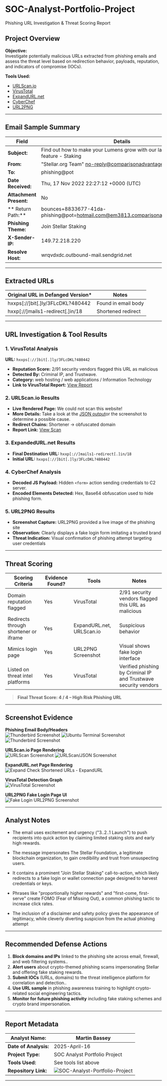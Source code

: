 # SOC-Analyst-Portfolio-Project
Phishing URL Investigation &amp; Threat Scoring Report



## Project Overview

**Objective:**  
Investigate potentially malicious URLs extracted from phishing emails and assess the threat level based on redirection behavior, payloads, reputation, and indicators of compromise (IOCs).

**Tools Used:**
- [URLScan.io](https://urlscan.io)
- [VirusTotal](https://www.virustotal.com)
- [ExpandURL.net](https://expandurl.it)
- [CyberChef](https://gchq.github.io/CyberChef/)
- [URL2PNG](https://www.url2png.com)

---

## Email Sample Summary

| **Field**             | **Details** |
|-----------------------|-------------|
| **Subject:**          |  Find out how to make your Lumens grow with our latest network feature - Staking   
| **From:**             | "Stellar.org Team" <no-reply@comparisonadvantage.com.au>  
| **To:**               | phishing@pot  
| **Date Received:**    | Thu, 17 Nov 2022 22:27:12 +0000 (UTC) 
| **Attachment Present:** | No  
| ** Return Path:**	| bounces+8833677-41da-phishing@pot=hotmail.com@em3813.comparisonadvantage.com.au
| **Phishing Theme:**   | Join Stellar Staking 
| **X-Sender-IP:**	| 149.72.218.220
| **Resolve Host:**	| wrqvdxdc.outbound-mail.sendgrid.net 

---

## Extracted URLs

| **Original URL in Defanged Version*** 		| **Notes**		|
|-------------------------------|----------------------|
| hxxps[://]bit[.]ly/3FLcDKL?480442  | Found in email body	|  
| hxxp[://]mails1-redirect[.]in/18  | Shortened redirect   	| 

---

## URL Investigation & Tool Results

### **1. VirusTotal Analysis**
**URL:** `hxxps[://]bit[.]ly/3FLcDKL?480442`  
- **Reputation Score:** 2/91 security vendors flagged this URL as malicious  
- **Detected By:** Criminal IP, and Trustwave.  
- **Category:** web hosting / web applications  / Information Technology  
- **Link to VirusTotal Report:** [View Report](https://shorturl.at/Uxixw)

### **2. URLScan.io Results**
- **Live Rendered Page:** We could not scan this website! 
- **More Details:** Take a look at the [JSON output](https://urlscan.io/api/v1/result/01963985-4da2-73ba-9785-07c8219673c2/)or the screenshot to determine a possible cause.   
- **Redirect Chains:** Shortener → obfuscated domain  
- **Report Link:** [View Scan](https://urlscan.io/result/01963985-4da2-73ba-9785-07c8219673c2/)

### **3. ExpandedURL.net Results**
- **Final Destination URL:** `hxxp[://]mails1-redirect[.]in/18`
- **Initial URL:** `hxxps[://]bit[.]ly/3FLcDKL?480442`

### **4. CyberChef Analysis**
- **Decoded JS Payload:** Hidden `<form>` action sending credentials to C2 server.
- **Encoded Elements Detected:** Hex, Base64 obfuscation used to hide phishing form.

### **5. URL2PNG Results**
- **Screenshot Capture:** URL2PNG provided a live image of the phishing site  
- **Observation:** Clearly displays a fake login form imitating a trusted brand 
- **Threat Indication:** Visual confirmation of phishing attempt targeting user credentials 

---

## Threat Scoring

| **Scoring Criteria**                   | **Evidence Found?** | **Tools**   | **Notes** |
|----------------------------------------|------------|----------------------|------------|
| Domain reputation flagged              | Yes     | VirusTotal         |  2/91 security vendors flagged this URL as malicious          |
| Redirects through shortener or iframe  | Yes     | ExpandURL.net, URLScan.io | Suspicious behavior |
| Mimics login page                      | Yes     | URL2PNG Screenshot        | Visual shows fake login interface  |
| Listed on threat intel platforms	 | Yes     | VirusTotal       	       | Verified phishing by Criminal IP and Trustwave security vendors  |

> **Final Threat Score: 4 / 4 – High Risk Phishing URL**

---

## Screenshot Evidence

**Phishing Email Body/Headers**  
![Thunderbird Screenshot](https://github.com/user-attachments/assets/b2f56e7f-01d0-4463-b0e9-63dd2292dcda)
![Ubuntu Terminal Screenshot](https://github.com/user-attachments/assets/3b851572-2bef-414f-af0b-d774a3fb7608)
![Thunderbird Screenshot](https://github.com/user-attachments/assets/75495882-acc5-4a6b-8da7-b256cc6a112e)

**URLScan.io Page Rendering**  
![URLScan Screenshot](https://github.com/user-attachments/assets/37d1d86d-1926-4359-8009-6fdfd3af5130)
![URLScan/JSON Screenshot](https://github.com/user-attachments/assets/ede1cda1-e99e-4718-984f-984e7ab7c7de)

**ExpandURL.net Page Rendering**  
![ Expand   Check Shortened URLs - ExpandURL](https://github.com/user-attachments/assets/892fb0c1-792f-4056-b757-8ec9fdedd9be)

**VirusTotal Detection Graph**  
![VirusTotal Screenshot](https://github.com/user-attachments/assets/a938556a-eed0-4c4f-90b2-4fac3a0ff4f2)

**URL2PNG Fake Login Page UI**  
![Fake Login URL2PNG Screenshot](https://github.com/user-attachments/assets/d72d155b-c6fb-437a-a896-cec405b962ab)


---

## Analyst Notes

- The email uses excitement and urgency ("3..2..1 Launch") to push recipients into quick action by claiming limited staking slots and early high rewards.

- The message impersonates The Stellar Foundation, a legitimate blockchain organization, to gain credibility and trust from unsuspecting users.

- It contains a prominent "Join Stellar Staking" call-to-action, which likely redirects to a fake login or wallet connection page designed to harvest credentials or keys.

- Phrases like "proportionally higher rewards" and "first-come, first-serve" create FOMO (Fear of Missing Out), a common phishing tactic to increase click rates.

- The inclusion of a disclaimer and safety policy gives the appearance of legitimacy, while cleverly diverting suspicion from the actual phishing attempt

---

## Recommended Defense Actions

1. **Block domains and IPs** linked to the phishing site across email, firewall, and web filtering systems..
2. **Alert users** about crypto-themed phishing scams impersonating Stellar and offering fake staking rewards.
3. **Submit IOCs** (URLs, domains) to the threat intelligence platform for correlation and detection..
4. **Use URL sample** in phishing awareness training to highlight crypto-related social engineering tactics.
5. **Monitor for future phishing activity** including fake staking schemes and crypto brand impersonation.

---

## Report Metadata

| **Analyst Name:**   |Martin Bassey         |
|---------------------|--------------------------|
| **Date of Analysis:**| 2025-April-16              |
| **Project Type:**    | SOC Analyst Portfolio Project |
| **Tools Used:**      | See tools list above    |
| **Repository Link:** | ![SOC-Analyst-Portfolio-Project](https://github.com/martinbassey/SOC-Analyst-Portfolio-Project?tab=readme-ov-file)

---
